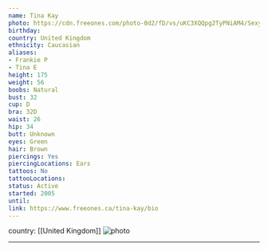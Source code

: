 ```yaml
---
name: Tina Kay
photo: https://cdn.freeones.com/photo-0d2/fD/vs/uKC3XQQpg2TyPNiAM4/Sexy-Tina-Kay-drools-on-a-long-dick_001_teaser.jpg?c=1654058815
birthday:
country: United Kingdom
ethnicity: Caucasian
aliases:
- Frankie P
- Tina E
height: 175
weight: 56
boobs: Natural
bust: 32
cup: D
bra: 32D
waist: 26
hip: 34
butt: Unknown
eyes: Green
hair: Brown
piercings: Yes
piercingLocations: Ears
tattoos: No
tattooLocations:
status: Active
started: 2005
until:
link: https://www.freeones.ca/tina-kay/bio
---
```

country: [[United Kingdom]]
![photo](https://cdn.freeones.com/photo-0d2/fD/vs/uKC3XQQpg2TyPNiAM4/Sexy-Tina-Kay-drools-on-a-long-dick_001_teaser.jpg?c=1654058815)
***

